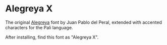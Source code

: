 # Alegreya X

The original [Alegreya](http://www.fontsquirrel.com/fonts/alegreya)
font by Juan Pablo del Peral, extended with accented characters for the
Pali language.

After installing, find this font as "Alegreya X".


